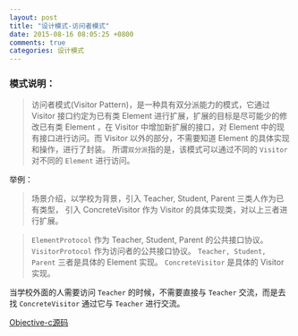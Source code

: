 ```yaml
---
layout: post
title: "设计模式-访问者模式"
date: 2015-08-16 08:05:25 +0800
comments: true
categories: 设计模式
---
```


### 模式说明：

> 访问者模式(Visitor Pattern)，是一种具有双分派能力的模式，它通过 Visitor 接口约定为已有类 Element 进行扩展，扩展的目标是尽可能少的修改已有类 Element ，在 Visitor 中增加新扩展的接口，对 Element 中的现有接口进行访问。而 Visitor 以外的部分，不需要知道 Element 的具体实现和操作，进行了封装。
> 所谓`双分派`指的是，该模式可以通过不同的 `Visitor` 对不同的 `Element` 进行访问。

举例：

> 场景介绍，以学校为背景，引入 Teacher, Student, Parent 三类人作为已有类型， 引入 ConcreteVisitor 作为 Visitor 的具体实现类，对以上三者进行扩展。

> `ElementProtocol` 作为 Teacher, Student, Parent 的公共接口协议。
> `VisitorProtocol` 作为访问者的公共接口协议。
> `Teacher, Student, Parent` 三者是具体的 Element 实现。
> `ConcreteVisitor` 是具体的 Visitor 实现。

当学校外面的人需要访问 `Teacher` 的时候，不需要直接与 `Teacher` 交流，而是去找 `ConcreteVisitor` 通过它与 `Teacher` 进行交流。


[Objective-c源码](https://github.com/xudeheng/ObjcDesignPatterns)
